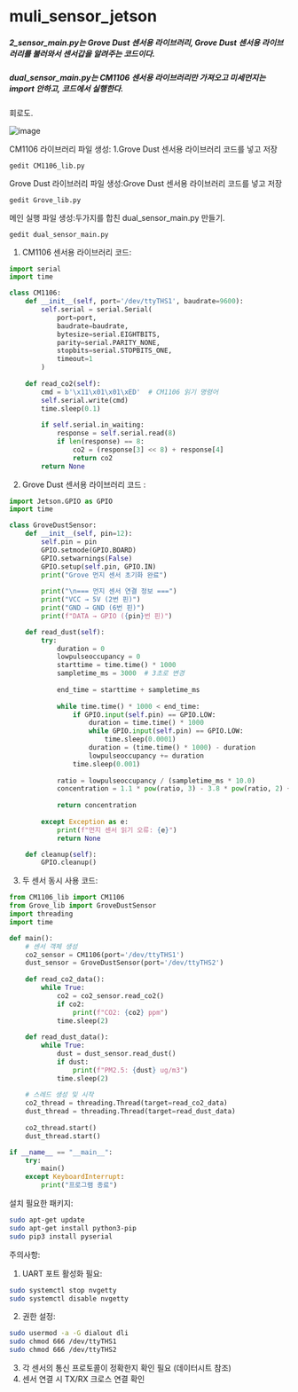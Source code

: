 # muli_sensor_jetson
##### 2_sensor_main.py는 Grove Dust 센서용 라이브러리, Grove Dust 센서용 라이브러리를 불러와서 센서갑을 알려주는 코드이다.
##### dual_sensor_main.py는  CM1106 센서용 라이브러리만 가져오고 미세먼지는 import 안하고, 코드에서 실행한다. 
회로도.

![image](https://github.com/user-attachments/assets/90e21600-0440-4c88-a5b9-b8f9794743b0)



CM1106 라이브러리 파일 생성:  1.Grove Dust 센서용 라이브러리 코드를 넣고 저장
```
gedit CM1106_lib.py
```
Grove Dust 라이브러리 파일 생성:Grove Dust 센서용 라이브러리 코드를 넣고 저장
```
gedit Grove_lib.py
```
메인 실행 파일 생성:두가지를 합친 dual_sensor_main.py 만들기.
```
gedit dual_sensor_main.py
```

1. CM1106 센서용 라이브러리 코드:
```python
import serial
import time

class CM1106:
    def __init__(self, port='/dev/ttyTHS1', baudrate=9600):
        self.serial = serial.Serial(
            port=port,
            baudrate=baudrate,
            bytesize=serial.EIGHTBITS,
            parity=serial.PARITY_NONE,
            stopbits=serial.STOPBITS_ONE,
            timeout=1
        )
    
    def read_co2(self):
        cmd = b'\x11\x01\x01\xED'  # CM1106 읽기 명령어
        self.serial.write(cmd)
        time.sleep(0.1)
        
        if self.serial.in_waiting:
            response = self.serial.read(8)
            if len(response) == 8:
                co2 = (response[3] << 8) + response[4]
                return co2
        return None
```

2. Grove Dust 센서용 라이브러리 코드 :
```python
import Jetson.GPIO as GPIO
import time

class GroveDustSensor:
    def __init__(self, pin=12):
        self.pin = pin
        GPIO.setmode(GPIO.BOARD)
        GPIO.setwarnings(False)
        GPIO.setup(self.pin, GPIO.IN)
        print("Grove 먼지 센서 초기화 완료")
        
        print("\n=== 먼지 센서 연결 정보 ===")
        print("VCC → 5V (2번 핀)")
        print("GND → GND (6번 핀)")
        print(f"DATA → GPIO ({pin}번 핀)")

    def read_dust(self):
        try:
            duration = 0
            lowpulseoccupancy = 0
            starttime = time.time() * 1000
            sampletime_ms = 3000  # 3초로 변경
            
            end_time = starttime + sampletime_ms
            
            while time.time() * 1000 < end_time:
                if GPIO.input(self.pin) == GPIO.LOW:
                    duration = time.time() * 1000
                    while GPIO.input(self.pin) == GPIO.LOW:
                        time.sleep(0.0001)
                    duration = (time.time() * 1000) - duration
                    lowpulseoccupancy += duration
                time.sleep(0.001)
            
            ratio = lowpulseoccupancy / (sampletime_ms * 10.0)
            concentration = 1.1 * pow(ratio, 3) - 3.8 * pow(ratio, 2) + 520 * ratio + 0.62
            
            return concentration
                
        except Exception as e:
            print(f"먼지 센서 읽기 오류: {e}")
            return None

    def cleanup(self):
        GPIO.cleanup()
```

3. 두 센서 동시 사용 코드:
```python
from CM1106_lib import CM1106
from Grove_lib import GroveDustSensor
import threading
import time

def main():
    # 센서 객체 생성
    co2_sensor = CM1106(port='/dev/ttyTHS1')
    dust_sensor = GroveDustSensor(port='/dev/ttyTHS2')
    
    def read_co2_data():
        while True:
            co2 = co2_sensor.read_co2()
            if co2:
                print(f"CO2: {co2} ppm")
            time.sleep(2)
    
    def read_dust_data():
        while True:
            dust = dust_sensor.read_dust()
            if dust:
                print(f"PM2.5: {dust} ug/m3")
            time.sleep(2)
    
    # 스레드 생성 및 시작
    co2_thread = threading.Thread(target=read_co2_data)
    dust_thread = threading.Thread(target=read_dust_data)
    
    co2_thread.start()
    dust_thread.start()

if __name__ == "__main__":
    try:
        main()
    except KeyboardInterrupt:
        print("프로그램 종료")
```

설치 필요한 패키지:
```bash
sudo apt-get update
sudo apt-get install python3-pip
sudo pip3 install pyserial
```

주의사항:
1. UART 포트 활성화 필요:
```bash
sudo systemctl stop nvgetty
sudo systemctl disable nvgetty
```

2. 권한 설정:
```bash
sudo usermod -a -G dialout dli
sudo chmod 666 /dev/ttyTHS1
sudo chmod 666 /dev/ttyTHS2
```

3. 각 센서의 통신 프로토콜이 정확한지 확인 필요 (데이터시트 참조)
4. 센서 연결 시 TX/RX 크로스 연결 확인

